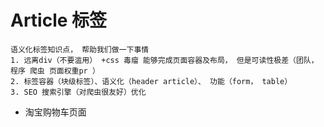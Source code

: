 #   Article 标签
    语义化标签知识点， 帮助我们做一下事情
    1. 远离div（不要滥用） +css 毒瘤 能够完成页面容器及布局， 但是可读性极差（团队，程序 爬虫 页面权重pr ）
    2. 标签容器（块级标签）、语义化（header article）、 功能（form， table）
    3. SEO 搜索引擎（对爬虫很友好）优化  

- 淘宝购物车页面
    <!-- 头部 -->
    <!-- 商品列表 -->
    <!-- 总计 -->
    <!-- 尾部 -->